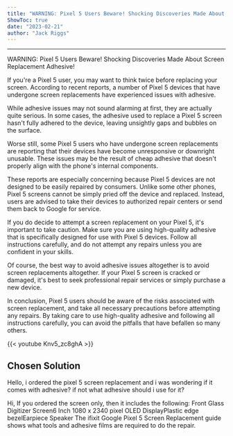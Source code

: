 ```yaml
---
title: "WARNING: Pixel 5 Users Beware! Shocking Discoveries Made About Screen Replacement Adhesive!"
ShowToc: true 
date: "2023-02-21"
author: "Jack Riggs"
---
```

*****
WARNING: Pixel 5 Users Beware! Shocking Discoveries Made About Screen Replacement Adhesive!

If you're a Pixel 5 user, you may want to think twice before replacing your screen. According to recent reports, a number of Pixel 5 devices that have undergone screen replacements have experienced issues with adhesive.

While adhesive issues may not sound alarming at first, they are actually quite serious. In some cases, the adhesive used to replace a Pixel 5 screen hasn't fully adhered to the device, leaving unsightly gaps and bubbles on the surface.

Worse still, some Pixel 5 users who have undergone screen replacements are reporting that their devices have become unresponsive or downright unusable. These issues may be the result of cheap adhesive that doesn't properly align with the phone's internal components.

These reports are especially concerning because Pixel 5 devices are not designed to be easily repaired by consumers. Unlike some other phones, Pixel 5 screens cannot be simply pried off the device and replaced. Instead, users are advised to take their devices to authorized repair centers or send them back to Google for service.

If you do decide to attempt a screen replacement on your Pixel 5, it's important to take caution. Make sure you are using high-quality adhesive that is specifically designed for use with Pixel 5 devices. Follow all instructions carefully, and do not attempt any repairs unless you are confident in your skills.

Of course, the best way to avoid adhesive issues altogether is to avoid screen replacements altogether. If your Pixel 5 screen is cracked or damaged, it's best to seek professional repair services or simply purchase a new device.

In conclusion, Pixel 5 users should be aware of the risks associated with screen replacement, and take all necessary precautions before attempting any repairs. By taking care to use high-quality adhesive and following all instructions carefully, you can avoid the pitfalls that have befallen so many others.

{{< youtube Knv5_zc8ghA >}} 



## Chosen Solution
 Hello,
i ordered the pixel 5 screen replacement and i was wondering if it comes with adhesive? if not what adhesive should i use for it?

 Hi,
If you ordered the screen only, then it includes the following:
Front Glass Digitizer Screen6 Inch 1080 x 2340 pixel OLED DisplayPlastic edge bezelEarpiece Speaker
The ifixit Google Pixel 5 Screen Replacement guide shows what tools and adhesive films are required to do the repair.




